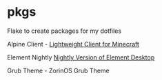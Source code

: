 # pkgs

Flake to create packages for my dotfiles 

Alpine Client - [Lightweight Client for Minecraft](https://alpineclient.com/)

Element Nightly [Nightly Version of Element Desktop](https://element.io/)

Grub Theme - ZorinOS Grub Theme


